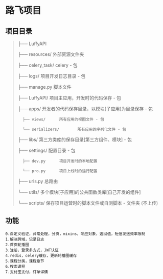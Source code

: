 # 路飞项目

## 项目目录

> ├── LuffyAPI
> 
> 	├── resources/		外部资源文件夹
> 
> 	├── celery_task/		celery - 包
>	
> 	├── logs/		项目开发日志目录 - 包
>	
> 	├── manage.py		 脚本文件
>	
> 	├── LuffyAPI/		项目主应用，开发时的代码保存 - 包
>	
> 	├── apps/ 		开发者的代码保存目录，以模块[子应用]为目录保存 - 包
>	
> 		├── views/		所有应用的视图文件 - 包
> 			
> 		└── serializers/		所有应用的序列化文件 - 包
>	
> 	├── libs/		第三方类库的保存目录[第三方组件、模块] - 包
>	
> 	├── settings/		配置目录 - 包
>	
> 		├── dev.py		项目开发时的本地配置
> 			
> 		└── pro.py		项目上线时的运行配置
>	
> 	├── urls.py		总路由
>	
> 	└── utils/		多个模块[子应用]的公共函数类库[自己开发的组件]
>	
> 	└── scripts/		保存项目运营时的脚本文件或自测脚本 - 文件夹 (不上传)

## 功能

~~~
0.自定义验证，异常处理，分页，mixins，响应对象，返回值，短信发送频率限制
1.解决跨域，记录日志
2.首页轮播图
3.注册，登录多方式，JWT认证
4.redis，celery缓存，更新轮播图缓存
5.课程分类，课程章节
6.搜索课程
7.支付宝支付，订单详情
~~~

